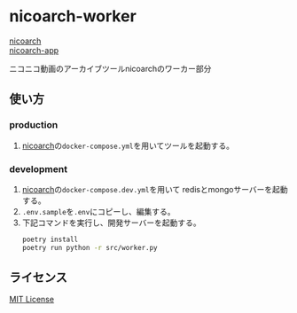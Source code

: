 # nicoarch-worker

[nicoarch](https://github.com/tksnnx/nicoarch.git)<br/>
[nicoarch-app](https://github.com/tksnnx/nicoarch-app.git)

ニコニコ動画のアーカイブツールnicoarchのワーカー部分

## 使い方

### production

1. [nicoarch](https://github.com/tksnnx/nicoarch.git)の`docker-compose.yml`を用いてツールを起動する。

### development

1. [nicoarch](https://github.com/tksnnx/nicoarch.git)の`docker-compose.dev.yml`を用いて
    redisとmongoサーバーを起動する。
2. `.env.sample`を`.env`にコピーし、編集する。
3. 下記コマンドを実行し、開発サーバーを起動する。
    ```sh
    poetry install
    poetry run python -r src/worker.py
    ```

## ライセンス

[MIT License](LICENSE)
